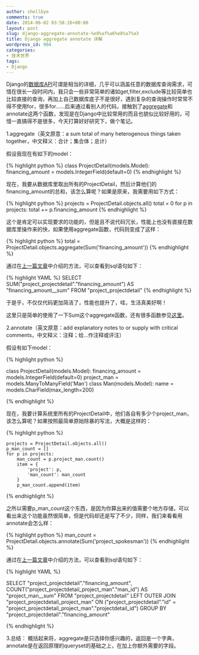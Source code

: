 ```yaml
---
author: shellbye
comments: true
date: 2014-06-02 03:58:26+00:00
layout: post
slug: django-aggregate-annotate-%e8%af%a6%e8%a7%a3
title: Django aggregate annotate 详解
wordpress_id: 904
categories:
- 技术世界
tags:
- Django
---
```


Django的[数据库API](https://docs.djangoproject.com/en/dev/ref/models/querysets/)可谓是相当的详细，几乎可以涵盖任意的数据库查询需求，可惜在很长一段时间内，我只会一些非常简单的诸如get,filter,exclude等比较简单也比较直接的查询，再加上自己数据库底子不是很好，遇到复杂的查询操作时常常不得不使用for，很多for......后来通过看别人的代码，接触到了[aggregate](https://docs.djangoproject.com/en/dev/topics/db/aggregation/)和annotate这两个函数，发现是在Django中比较常用的而且也貌似比较好用的，可惜一直搞得不是很多，今天打算好好研究下，做个笔记。

1.aggregate（英文原意：a sum total of many heterogenous things taken together，中文释义：合计；集合体；总计）

假设我现在有如下的model：

{% highlight python %}
class ProjectDetail(models.Model):
    financing_amount = models.IntegerField(default=0)
{% endhighlight %}

现在，我要从数据库里取出所有的ProjectDetail，然后计算他们的financing_amount的总和，该怎么算呢？如果是原来，我需要用如下方式：

{% highlight python %}
    projects = ProjectDetail.objects.all()
    total = 0
    for p in projects:
        total += p.financing_amount
{% endhighlight %}

这个是肯定可以实现要求的功能的，但是且不说代码冗长，性能上也没有直接在数据库里操作来的快，如果使用aggregate函数，代码则变成了这样：

{% highlight python %}
    total = ProjectDetail.objects.aggregate(Sum('financing_amount'))
{% endhighlight %}

通过在[上一篇文章](http://www.shellbye.com/blog/%E6%8A%80%E6%9C%AF%E4%B8%96%E7%95%8C/django-f-expression/)中介绍的方法，可以查看到sql语句如下：

{% highlight YAML %}
SELECT SUM("project_projectdetail"."financing_amount") AS "financing_amount__sum" FROM "project_projectdetail"
{% endhighlight %}

于是乎，不仅仅代码更加简洁了，性能也提升了，哇，生活真美好啊！

这里只是简单的使用了一下Sum这个aggregate函数，还有很多函数参见[这里](https://docs.djangoproject.com/en/dev/ref/models/querysets/#id5)。



2.annotate（英文原意：add explanatory notes to or supply with critical comments，中文释义：注释；给…作注释或评注）

假设有如下model：

{% highlight python %}

class ProjectDetail(models.Model):
    financing_amount = models.IntegerField(default=0)
    project_man = models.ManyToManyField('Man')
class Man(models.Model):
    name = models.CharField(max_length=200)

{% endhighlight %}

现在，我要计算系统里所有的ProjectDetail中，他们各自有多少个project_man，该怎么算呢？如果按照最简单原始除暴的写法，大概是这样的：

{% highlight python %}
    
    projects = ProjectDetail.objects.all()
    p_man_count = []
    for p in projects:
        man_count = p.project_man.count()
        item = {
            'project': p,
            'man_count': man_count
        }
        p_man_count.append(item)

{% endhighlight %}

之所以需要p_man_count这个东西，是因为你算出来的值需要个地方存储，可以看出来这个功能虽然很简单，但是代码却还是写了不少，同样，我们来看看用annotate会怎么样：

{% highlight python %}
man_count = ProjectDetail.objects.annotate(Sum('project_spokesman'))
{% endhighlight %}

通过在[上一篇文章](http://www.shellbye.com/blog/%E6%8A%80%E6%9C%AF%E4%B8%96%E7%95%8C/django-f-expression/)中介绍的方法，可以查看到sql语句如下：

{% highlight YAML %}

SELECT "project_projectdetail"."financing_amount", COUNT("project_projectdetail_project_man"."man_id") AS "project_man__sum" FROM "project_projectdetail" LEFT OUTER JOIN "project_projectdetail_project_man" ON ("project_projectdetail"."id" = "project_projectdetail_project_man"."projectdetail_id") GROUP BY "project_projectdetail"."financing_amount"

{% endhighlight %}


3.总结：
概括起来将，aggregate是只选择你感兴趣的，返回是一个字典，annotate是在返回原理的queryset的基础之上，在加上你额外需要的字段。
